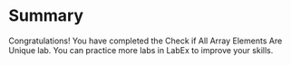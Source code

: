 # Summary

Congratulations! You have completed the Check if All Array Elements Are Unique lab. You can practice more labs in LabEx to improve your skills.
